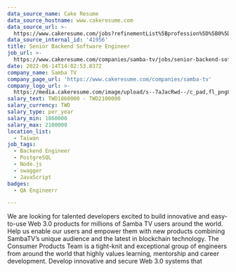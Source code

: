 ```yaml
---
data_source_name: Cake Resume
data_source_hostname: www.cakeresume.com
data_source_url: >-
  https://www.cakeresume.com/jobs?refinementList%5Bprofession%5D%5B0%5D=engineering_qa-engineer&refinementList%5Bsalary_currency%5D=TWD&range%5Bsalary_range%5D%5Bmin%5D=800096
data_source_internal_id: '41956'
title: Senior Backend Software Engineer
job_url: >-
  https://www.cakeresume.com/companies/samba-tv/jobs/senior-backend-software-engineer-5378f3
date: 2022-06-14T14:02:53.837Z
company_name: Samba TV
company_page_url: 'https://www.cakeresume.com/companies/samba-tv'
company_logo_url: >-
  https://media.cakeresume.com/image/upload/s--7aJacRwd--/c_pad,fl_png8,h_200,w_200/v1563475522/ddpibvzxl4zr4smegivk.png
salary_text: TWD1860000 - TWD2100000
salary_currency: TWD
salary_type: per_year
salary_min: 1860000
salary_max: 2100000
location_list:
  - Taiwan
job_tags:
  - Backend Engineer
  - PostgreSQL
  - Node.js
  - swagger
  - JavaScript
badges:
  - QA Engineerr

---
```


We are looking for talented developers excited to build innovative and easy-to-use Web 3.0 products for millions of Samba TV users around the world. Help us enable our users and empower them with new products combining SambaTV’s unique audience and the latest in blockchain technology. The Consumer Products Team is a tight-knit and exceptional group of engineers from around the world that highly values learning, mentorship and career development. Develop innovative and secure Web 3.0 systems that